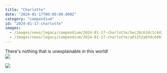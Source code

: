 ```yaml
---
title: "Charlotte"
date: "2024-01-17T00:00:00.000Z"
category: "compendium"
id: "2024-01-17-charlotte"
images:
  - /images/news/legacy/compendium/2024-01-17-charlotte/5ec28c63dc1c442b82b65efbc8a37a2b_002.webp
  - /images/news/legacy/compendium/2024-01-17-charlotte/ad1252a03dc6401990b6bea10a39b3c9.webp
---
```


There's nothing that is unexplainable in this world!  
![](/images/news/legacy/compendium/2024-01-17-charlotte/5ec28c63dc1c442b82b65efbc8a37a2b_002.webp)

  
![](/images/news/legacy/compendium/2024-01-17-charlotte/ad1252a03dc6401990b6bea10a39b3c9.webp)
